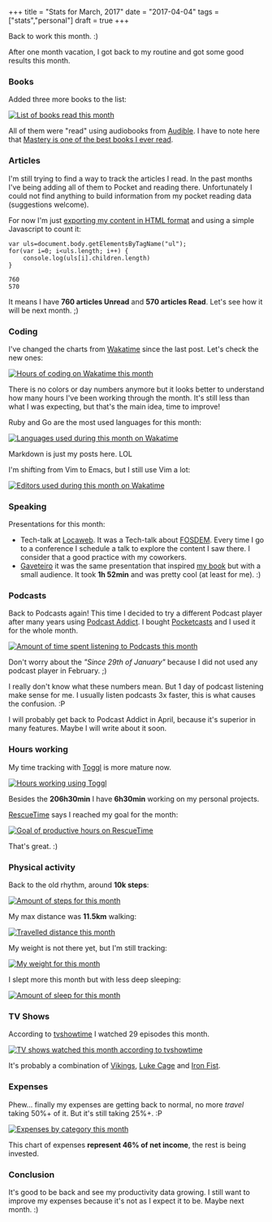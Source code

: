 +++
title = "Stats for March, 2017"
date = "2017-04-04"
tags = ["stats","personal"]
draft = true
+++

Back to work this month. :)

After one month vacation, I got back to my routine and got some good results this month.

### Books

Added three more books to the list:

[![List of books read this month](/images/stats/2017/mar/goodreads.png "List of books read this month")](https://www.goodreads.com/pothix "")

All of them were "read" using audiobooks
from [Audible](https://audible.com). I have to note here
that
[Mastery is one of the best books I ever read](https://www.goodreads.com/review/show/1642811841).

### Articles

I'm still trying to find a way to track the articles I read. In the past months I've being adding all of them to Pocket and reading there. Unfortunately I could not find anything to build information from my pocket reading data (suggestions welcome).

For now I'm just [exporting my content in HTML format](https://getpocket.com/export) and using a simple Javascript to count it:

```
var uls=document.body.getElementsByTagName("ul");
for(var i=0; i<uls.length; i++) {
    console.log(uls[i].children.length)
}
 
760
570
```

It means I have **760 articles Unread** and **570 articles
Read**. Let's see how it will be next month. ;)

### Coding

I've changed the charts from [Wakatime](https://wakatime.com/i/PotHix) since the last post. Let's check the new ones:

[![Hours of coding on Wakatime this month](/images/stats/2017/mar/wakatime-coding.png "Hours of coding on Wakatime this month")](https://wakatime.com/@PotHix "")

There is no colors or day numbers anymore but it looks better to
understand how many hours I've been working through the month. It's still less than what I was expecting, but that's the main idea, time to improve!

Ruby and Go are the most used languages for this month:

[![Languages used during this month on Wakatime](/images/stats/2017/mar/wakatime-languages.png "Languages used during this month on Wakatime")](https://wakatime.com/@PotHix "")

Markdown is just my posts here. LOL

I'm shifting from Vim to Emacs, but I still use Vim a lot:

[![Editors used during this month on Wakatime](/images/stats/2017/mar/wakatime-editors.png "Editors used during this month on Wakatime")](https://wakatime.com/@PotHix "")

### Speaking

Presentations for this month:
    
+ Tech-talk at [Locaweb](https://locaweb.com.br). It was a Tech-talk about [FOSDEM](https://fosdem.org). Every time I go to a conference I schedule a talk to explore the content I saw there. I consider that a good practice with my coworkers.
+ [Gaveteiro](https://www.gaveteiro.com.br) it was the same presentation that inspired [my book](https://desconstruindoaweb.com.br) but with a small audience. It took **1h 52min** and was pretty cool (at least for me). :)

### Podcasts

Back to Podcasts again! This time I decided to try a different Podcast
player after many years using
[Podcast Addict](https://play.google.com/store/apps/details?id=com.bambuna.podcastaddict&hl=en). I bought [Pocketcasts](https://play.pocketcasts.com/) and I used it for the whole month.

[![Amount of time spent listening to Podcasts this month](/images/stats/2017/mar/podcasts.png "Amount of time spent listening to Podcasts this month")](/images/stats/2017/mar/podcasts.png)

Don't worry about the _"Since 29th of January"_ because I did not used
any podcast player in February. ;)

I really don't know what these numbers mean. But 1 day of podcast
listening make sense for me. I usually listen podcasts 3x faster, this
is what causes the confusion. :P

I will probably get back to Podcast Addict in April, because it's
superior in many features. Maybe I will write about it soon.

### Hours working

My time tracking with [Toggl](https://toggl.com) is more mature now.

[![Hours working using Toggl](/images/stats/2017/mar/toggl-time-working.png "Hours working using Toggl")](/images/stats/2017/mar/toggl-time-working.png "")

Besides the **206h30min** I have **6h30min** working on my personal
projects.

[RescueTime](https://www.rescuetime.com/ref/1403570) says I reached my goal for the month:

[![Goal of productive hours on RescueTime](/images/stats/2017/mar/rescuetime-productivetime.png "Goal of productive hours on RescueTime")](/images/stats/2017/mar/rescuetime-productivetime.png "")

That's great. :)

### Physical activity

Back to the old rhythm, around **10k steps**:

[![Amount of steps for this month](/images/stats/2017/mar/physical-activity-steps.png "Amount of steps for this month")](/images/stats/2017/mar/physical-activity-steps.png "")

My max distance was **11.5km** walking:

[![Travelled distance this month](/images/stats/2017/mar/physical-activity-distance.png "Travelled distance this month")](/images/stats/2017/mar/physical-activity-distance.png "")

My weight is not there yet, but I'm still tracking:

[![My weight for this month](/images/stats/2017/mar/physical-activity-weight.png "My weight for this month")](/images/stats/2017/mar/physical-activity-weight.png "")

I slept more this month but with less deep sleeping:

[![Amount of sleep for this month](/images/stats/2017/mar/sleep.jpg "Amount of sleep for this month")](/images/stats/2017/mar/sleep.jpg "")

### TV Shows

According to [tvshowtime](https://www.tvshowtime.com) I watched 29 episodes this month.

[![TV shows watched this month according to tvshowtime](/images/stats/2017/mar/tvshows.jpg "TV shows watched this month according to tvshowtime")](/images/stats/2017/mar/tvshows.jpg "")

It's probably a combination
of [Vikings](https://www.tvshowtime.com/en/show/260449), [Luke Cage](https://www.tvshowtime.com/pt_BR/show/304219)
and [Iron Fist](https://www.tvshowtime.com/en/show/317953).

### Expenses

Phew... finally my expenses are getting back to normal, no more _travel_ taking 50%+ of it. But it's still taking 25%+. :P

[![Expenses by category this month](/images/stats/2017/mar/expenses.jpg "Expenses by category this month")](/images/stats/2017/mar/expenses.jpg "")

This chart of expenses **represent 46% of net income**, the rest is being invested.

### Conclusion

It's good to be back and see my productivity data growing. I still
want to improve my expenses because it's not as I expect it to
be. Maybe next month. :)
